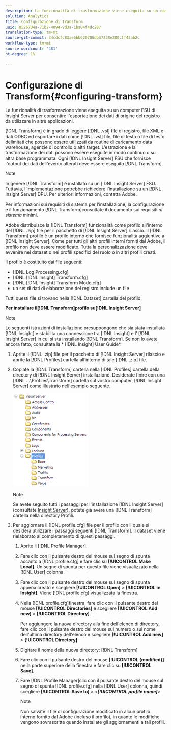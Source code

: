 ```yaml
---
description: La funzionalità di trasformazione viene eseguita su un computer FSU di Insight Server per consentire l'esportazione dei dati di origine del registro da utilizzare in altre applicazioni.
solution: Analytics
title: Configurazione di Transform
uuid: 0526704a-71b2-4094-9d3a-1ba84f4dc287
translation-type: tm+mt
source-git-commit: 34cdcfc83ae6bb620706db37228e200cff43ab2c
workflow-type: tm+mt
source-wordcount: '481'
ht-degree: 1%

---
```



# Configurazione di Transform{#configuring-transform}

La funzionalità di trasformazione viene eseguita su un computer FSU di Insight Server per consentire l&#39;esportazione dei dati di origine del registro da utilizzare in altre applicazioni.

[!DNL Transform] è in grado di leggere [!DNL .vsl] file di registro, file XML e dati ODBC ed esportare i dati come [!DNL .vsl] file, file di testo o file di testo delimitati che possono essere utilizzati da routine di caricamento data warehouse, agenzie di controllo o altri target. L&#39;estrazione e la trasformazione dei dati possono essere eseguite in modo continuo o su altra base programmata. Ogni [!DNL Insight Server] FSU che fornisce l&#39;output dei dati dell&#39;evento alterati deve essere eseguito [!DNL Transform].

>[!NOTE]
>
>In genere [!DNL Transform] è installato su un [!DNL Insight Server] FSU. Tuttavia, l’implementazione potrebbe richiedere l’installazione su un [!DNL Insight Server] DPU. Per ulteriori informazioni, contatta  Adobe.

Per informazioni sui requisiti di sistema per l’installazione, la configurazione e il funzionamento [!DNL Transform]consultate il documento sui requisiti *di sistema* minimi.

 Adobe distribuisce la [!DNL Transform] funzionalità come profilo all&#39;interno del [!DNL .zip] file per il pacchetto di [!DNL Insight Server] rilascio. Il [!DNL Transform] profilo è un profilo interno che fornisce funzionalità aggiuntive a [!DNL Insight Server]. Come per tutti gli altri profili interni forniti dal  Adobe, il profilo non deve essere modificato. Tutta la personalizzazione deve avvenire nel dataset o nei profili specifici del ruolo o in altri profili creati.

Il profilo è costituito dai file seguenti:

* [!DNL Log Processing.cfg]
* [!DNL [!DNL Insight] Transform.cfg]
* [!DNL [!DNL Insight] Transform Mode.cfg]
* un set di dati di elaborazione del registro include un file

Tutti questi file si trovano nella [!DNL Dataset] cartella del profilo.

**Per installare il[!DNL Transform]profilo su[!DNL Insight Server]**

>[!NOTE]
>
>Le seguenti istruzioni di installazione presuppongono che sia stata installata [!DNL Insight] e stabilita una connessione tra [!DNL Insight] e l’ [!DNL Insight Server] in cui si sta installando [!DNL Transform]. Se non lo avete ancora fatto, consultate la * [!DNL Insight] User Guide*.

1. Aprite il [!DNL .zip] file per il pacchetto di [!DNL Insight Server] rilascio e aprite la [!DNL Profiles] cartella all’interno di tale [!DNL .zip] file.
1. Copiate la [!DNL Transform] cartella nella [!DNL Profiles] cartella della directory di [!DNL Insight Server] installazione. Desiderate finire con una [!DNL ...\Profiles\Transform] cartella sul vostro computer, [!DNL Insight Server] come illustrato nell&#39;esempio seguente.

   ![Informazioni sul passaggio](assets/win_installTransformProfile.png)

   >[!NOTE]
   >
   >Se avete seguito tutti i passaggi per l&#39;installazione [!DNL Insight Server] (consultate [Insight Server](../../../home/c-inst-svr/c-msr-server/c-msr-server.md)), potete già avere una [!DNL Transform] cartella nella directory Profili.

1. Per aggiornare il [!DNL profile.cfg] file per il profilo con il quale si desidera utilizzare i passaggi seguenti [!DNL Transform]. Il dataset viene rielaborato al completamento di questi passaggi.

   1. Aprite il [!DNL Profile Manager].
   1. Fare clic con il pulsante destro del mouse sul segno di spunta accanto a [!DNL profile.cfg] e fare clic su **[!UICONTROL Make Local]**. Un segno di spunta per questo file viene visualizzato nella [!DNL User] colonna.

   1. Fare clic con il pulsante destro del mouse sul segno di spunta appena creato e scegliere **[!UICONTROL Open]** > **[!UICONTROL in Insight]**. Viene [!DNL profile.cfg] visualizzata la finestra.

   1. Nella [!DNL profile.cfg]finestra, fare clic con il pulsante destro del mouse **[!UICONTROL Directories]** e scegliere **[!UICONTROL Add new]** > **[!UICONTROL Directory]**.

      Per aggiungere la nuova directory alla fine dell&#39;elenco di directory, fare clic con il pulsante destro del mouse sul numero o sul nome dell&#39;ultima directory dell&#39;elenco e scegliere **[!UICONTROL Add new]** > **[!UICONTROL Directory]**.

   1. Digitare il nome della nuova directory: [!DNL Transform]
   1. Fare clic con il pulsante destro del mouse **[!UICONTROL (modified)]** nella parte superiore della finestra e fare clic su **[!UICONTROL Save]**.

   1. Fare [!DNL Profile Manager]clic con il pulsante destro del mouse sul segno di spunta [!DNL profile.cfg] nella [!DNL User] colonna, quindi scegliere **[!UICONTROL Save to]** > *&lt;**[!UICONTROL profile name]**>*.

      >[!NOTE]
      >
      >Non salvate il file di configurazione modificato in alcun profilo interno fornito dal  Adobe (incluso il profilo), in quanto le modifiche vengono sovrascritte quando installate gli aggiornamenti a tali profili.

